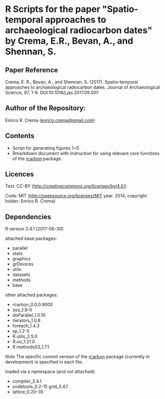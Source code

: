 # R Scripts for the paper "Spatio-temporal approaches to archaeological radiocarbon dates" by Crema, E.R., Bevan, A., and Shennan, S.

## Paper Reference 
Crema, E. R., Bevan, A., and Shennan, S. (2017). Spatio-temporal approaches to archaeological radiocarbon dates. Journal of Archaeological Science, 87, 1-9. DOI:10.1016/j.jas.2017.09.007

## Author of the Repository:
Enrico R. Crema (enrico.crema@gmail.com)

## Contents
* Script for generating figures 1~5 
* Rmarkdown document with instruction for using relevant core functions of the [rcarbon](https://github.com/ahb108/rcarbon) package.

## Licences
Text: CC-BY (http://creativecommons.org/licenses/by/4.0/)

Code: MIT (http://opensource.org/licenses/MIT year: 2014, copyright holder: Enrico R. Crema)

## Dependencies
R version 3.4.1 (2017-06-30)

attached base packages:
* parallel
* stats
* graphics
* grDevices
* utils
* datasets
* methods
* base     

other attached packages:
* rcarbon_0.0.0.9000 
* zoo_1.8-0          
* doParallel_1.0.10  
* iterators_1.0.8   
* foreach_1.4.3
* sp_1.2-5
* R.utils_2.5.0
* R.oo_1.21.0       
* R.methodsS3_1.7.1 

_Note_ The specific commit version of the [rcarbon](https://github.com/ahb108/rcarbon) package (currently in development) is specified in each file.

loaded via a namespace (and not attached):
* compiler_3.4.1   
* codetools_0.2-15 grid_3.4.1       
* lattice_0.20-35 
